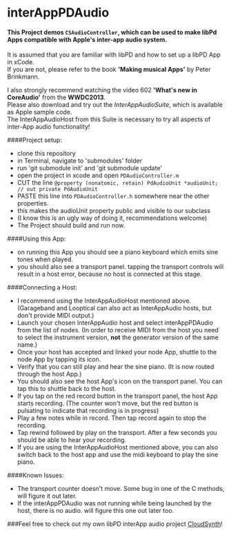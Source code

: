 interAppPDAudio
===============
#### This Project demos `CSAudioController`, which can be used to make libPd Apps compatible with Apple's inter-app audio system.  
It is assumed that you are familiar with libPD and how to set up a libPD App in xCode.  
If you are not, please refer to the book __'Making musical Apps'__ by Peter Brinkmann. 
  
I also strongly recommend watching the video 602 __'What's new in CoreAudio'__ from the __WWDC2013__.  
Please also download and try out the _InterAppAudioSuite_, which is available as Apple sample code.  
The InterAppAudioHost from this Suite is necessary to try all aspects of inter-App audio functionality!  

####Project setup:
* clone this repository  
* in Terminal, navigate to 'submodules' folder  
* run 'git submodule init' and 'git submodule update'
* open the project in xcode and open `PDAudioController.m`  
* CUT the line `@property (nonatomic, retain) PdAudioUnit *audioUnit;	// out private PdAudioUnit`  
* PASTE this line into `PDAudioController.h` somewhere near the other properties.  
* this makes the audioUnit property public and visible to our subclass  
* (I know this is an ugly way of doing it, recommendations welcome)  
* The Project should build and run now.  

####Using this App:  
* on running this App you should see a piano keyboard which emits sine tones when played.  
* you should also see a transport panel. tapping the transport controls will result in a host error, because no host is connected at this stage.  

####Connecting a Host:
* I recommend using the InterAppAudioHost mentioned above. (Garageband and Looptical can also act as InterAppAudio hosts, but don't provide MIDI output.)  
* Launch your chosen InterAppAudio host and select interAppPDAudio from the list of nodes. (In order to receive MIDI from the host you need to select the instrument version, __not__ the generator version of the same name.)  
* Once your host has accepted and linked your node App, shuttle to the node App by tapping its icon.  
* Verify that you can still play and hear the sine piano. (It is now routed through the host App.)  
* You should also see the host App's icon on the transport panel. You can tap this to shuttle back to the host.  
* If you tap on the red record button in the transport panel, the host App starts recording. (The counter won't move, but the red button is pulsating to indicate that recording is in progress)  
* Play a few notes while in record. Then tap record again to stop the recording.  
* Tap rewind followed by play on the transport. After a few seconds you should be able to hear your recording.  
* If you are using the InterAppAudioHost mentioned above, you can also switch back to the host app and use the midi keyboard to play the sine piano.  

####Known Issues:
* The transport counter doesn't move. Some bug in one of the C methods, will figure it out later.  
* If the interAppPDAudio was not running while being launched by the host, there is no audio. will figure this one out later too.  

###Feel free to check out my own libPD interApp audio project [CloudSynth](http://bit.ly/WVmkKi)!    
